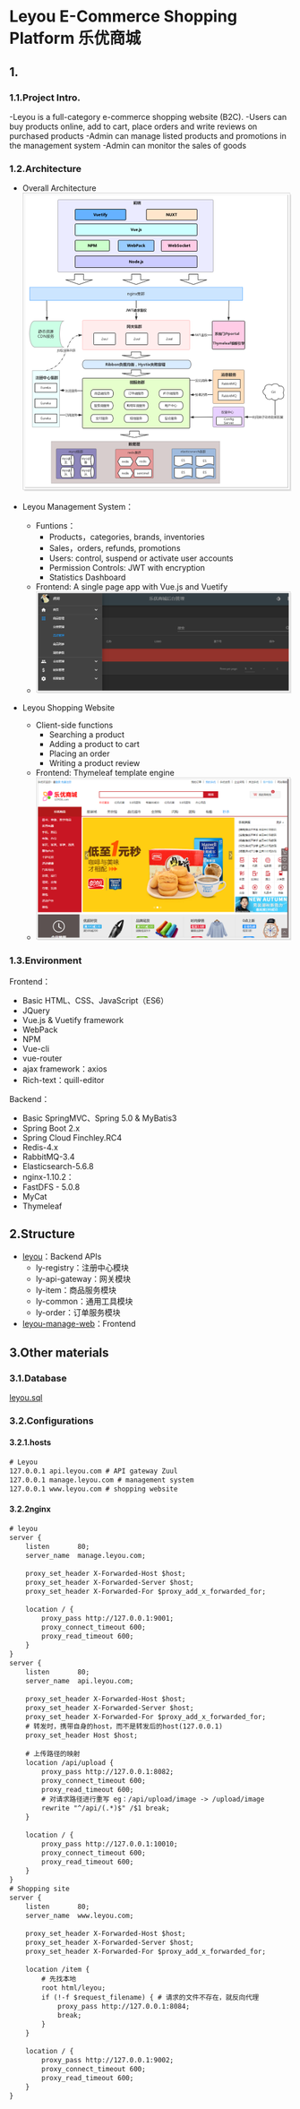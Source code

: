 # Leyou E-Commerce Shopping Platform 乐优商城

## 1.

### 1.1.Project Intro.

-Leyou is a full-category e-commerce shopping website (B2C).
-Users can buy products online, add to cart, place orders and write reviews on purchased products
-Admin can manage listed products and promotions in the management system
-Admin can monitor the sales of goods


### 1.2.Architecture
- Overall Architecture     
![1525703759035](https://github.com/Eryn-mk/leyou/blob/master/raw/photos/1525703759035.png)

- Leyou Management System：

  - Funtions：
    - Products，categories, brands, inventories
    - Sales，orders, refunds, promotions
    - Users: control, suspend or activate user accounts
    - Permission Controls: JWT with encryption
    - Statistics Dashboard
  - Frontend: A single page app with Vue.js and Vuetify
  - ![1573821246869](https://github.com/Eryn-mk/leyou/blob/master/raw/photos/1525704185158.png)


- Leyou Shopping Website
  - Client-side functions
    - Searching a product
    - Adding a product to cart
    - Placing an order
    - Writing a product review
  - Frontend: Thymeleaf template engine
  - ![1573821296666](https://github.com/Eryn-mk/leyou/blob/master/raw/photos/1525704277126.png)




### 1.3.Environment

Frontend：

- Basic HTML、CSS、JavaScript（ES6）
- JQuery
- Vue.js & Vuetify framework
- WebPack
- NPM
- Vue-cli
- vue-router
- ajax framework：axios
- Rich-text：quill-editor

Backend：

- Basic SpringMVC、Spring 5.0 & MyBatis3
- Spring Boot 2.x
- Spring Cloud Finchley.RC4
- Redis-4.x
- RabbitMQ-3.4
- Elasticsearch-5.6.8
- nginx-1.10.2：
- FastDFS - 5.0.8
- MyCat
- Thymeleaf



## 2.Structure

- [leyou](https://github.com/Eryn-mk/leyou)：Backend APIs
  - ly-registry：注册中心模块
  - ly-api-gateway：网关模块
  - ly-item：商品服务模块
  - ly-common：通用工具模块
  - ly-order：订单服务模块
- [leyou-manage-web](https://github.com/Eryn-mk/leyou-manage-web)：Frontend



## 3.Other materials

### 3.1.Database

[leyou.sql](https://github.com/Eryn-mk/leyou/blob/master/raw/db/leyou.sql)

### 3.2.Configurations

#### 3.2.1.hosts

```
# Leyou
127.0.0.1 api.leyou.com # API gateway Zuul
127.0.0.1 manage.leyou.com # management system
127.0.0.1 www.leyou.com # shopping website
```



#### 3.2.2nginx

```nginx
# leyou
server {
	listen       80;
	server_name  manage.leyou.com;

	proxy_set_header X-Forwarded-Host $host;
	proxy_set_header X-Forwarded-Server $host;
	proxy_set_header X-Forwarded-For $proxy_add_x_forwarded_for;

	location / {
		proxy_pass http://127.0.0.1:9001;
		proxy_connect_timeout 600;
		proxy_read_timeout 600;
	}
}
server {
	listen       80;
	server_name  api.leyou.com;

	proxy_set_header X-Forwarded-Host $host;
	proxy_set_header X-Forwarded-Server $host;
	proxy_set_header X-Forwarded-For $proxy_add_x_forwarded_for;
	# 转发时，携带自身的host，而不是转发后的host(127.0.0.1)
	proxy_set_header Host $host;

	# 上传路径的映射
	location /api/upload {	
		proxy_pass http://127.0.0.1:8082;
		proxy_connect_timeout 600;
		proxy_read_timeout 600;
		# 对请求路径进行重写 eg：/api/upload/image -> /upload/image
		rewrite "^/api/(.*)$" /$1 break; 
	}
	
	location / {
		proxy_pass http://127.0.0.1:10010;
		proxy_connect_timeout 600;
		proxy_read_timeout 600;
	}
}
# Shopping site
server {
	listen       80;
	server_name  www.leyou.com;

	proxy_set_header X-Forwarded-Host $host;
	proxy_set_header X-Forwarded-Server $host;
	proxy_set_header X-Forwarded-For $proxy_add_x_forwarded_for;
	
	location /item {
		# 先找本地
		root html/leyou;
		if (!-f $request_filename) { # 请求的文件不存在，就反向代理
			proxy_pass http://127.0.0.1:8084;
			break;
		}
	}
	
	location / {
		proxy_pass http://127.0.0.1:9002;
		proxy_connect_timeout 600;
		proxy_read_timeout 600;
	}
}
```
